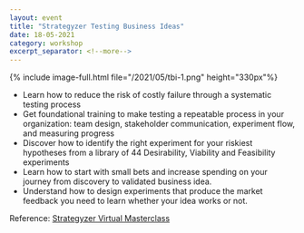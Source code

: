 ```yaml
---
layout: event
title: "Strategyzer Testing Business Ideas"
date: 18-05-2021
category: workshop
excerpt_separator: <!--more-->
---
```

{% include image-full.html file="/2021/05/tbi-1.png" height="330px"%}


- Learn how to reduce the risk of costly failure through a systematic testing process
- Get foundational training to make testing a repeatable process in your organization: team design, stakeholder communication, experiment flow, and measuring progress
- Discover how to identify the right experiment for your riskiest hypotheses from a library of 44 Desirability, Viability and Feasibility experiments
- Learn how to start with small bets and increase spending on your journey from discovery to validated business idea.
- Understand how to design experiments that produce the market feedback you need to learn whether your idea works or not.


<!--more-->

Reference: [Strategyzer Virtual Masterclass](https://www.strategyzer.com/training/virtual-masterclass-testing-business-ideas)
